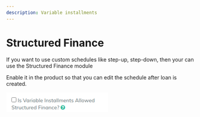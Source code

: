 ```yaml
---
description: Variable installments
---
```


# Structured Finance

If you want to use custom schedules like step-up, step-down, then your can use the Structured Finance module

Enable it in the product so that you can edit the schedule after loan is created.&#x20;

![](../../../../.gitbook/assets/vins.png)

